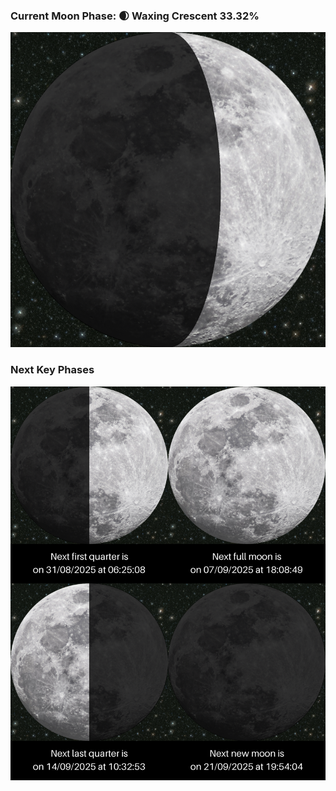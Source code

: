 ### Current Moon Phase: 🌒 Waxing Crescent 33.32%
![Moon Phase](moonphase.png)
### Next Key Phases
![Gallery](gallery.png)